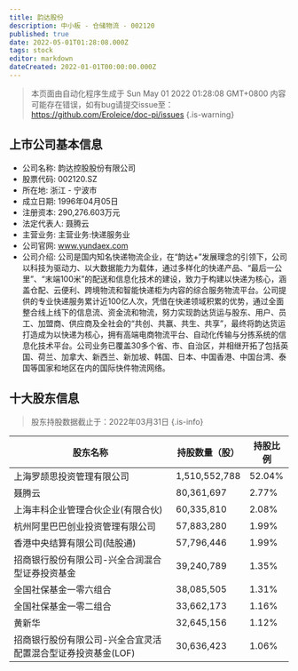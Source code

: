 ```yaml
---
title: 韵达股份
description: 中小板 - 仓储物流 - 002120
published: true
date: 2022-05-01T01:28:08.000Z
tags: stock
editor: markdown
dateCreated: 2022-01-01T00:00:00.000Z
---
```


> 本页面由自动化程序生成于 Sun May 01 2022 01:28:08 GMT+0800
> 内容可能存在错误，如有bug请提交issue至：https://github.com/Eroleice/doc-pi/issues
{.is-warning}

## 上市公司基本信息
- 公司名称: 韵达控股股份有限公司
- 股票代码: 002120.SZ
- 所在地: 浙江 - 宁波市
- 成立日期: 1996年04月05日
- 注册资本: 290,276.603万元
- 法定代表人: 聂腾云
- 主营业务: 主营业务:快递服务业
- 公司官网: www.yundaex.com
- 公司介绍: 公司是国内知名快递物流企业，在“韵达+”发展理念的引领下，公司以科技为驱动力、以大数据能力为载体，通过多样化的快递产品、“最后一公里”、“末端100米”的配送和信息化技术的建设，致力于构建以快递为核心，涵盖仓配、云便利、跨境物流和智能快递柜为内容的综合服务物流平台。公司提供的专业快递服务累计近100亿人次，凭借在快递领域积累的优势，通过全面整合线上线下的信息流、资金流和物流，努力实现韵达货运与股东、用户、员工、加盟商、供应商及全社会的“共创、共赢、共生、共享”，最终将韵达货运打造成为以快递为核心，拥有高端电商物流平台、自动化传输与分拣系统的信息化技术平台。公司业务已覆盖30多个省、市、自治区，并相继开拓了包括英国、荷兰、加拿大、新西兰、新加坡、韩国、日本、中国香港、中国台湾、泰国等国家和地区在内的国际快件物流网络。


## 十大股东信息
> 股东持股数据截止于：2022年03月31日
{.is-info}

| 股东名称 | 持股数量（股） | 持股比例 |
| --- | --- | --- |
| 上海罗颉思投资管理有限公司 | 1,510,552,788 | 52.04% |
| 聂腾云 | 80,361,697 | 2.77% |
| 上海丰科企业管理合伙企业(有限合伙) | 60,335,810 | 2.08% |
| 杭州阿里巴巴创业投资管理有限公司 | 57,883,280 | 1.99% |
| 香港中央结算有限公司(陆股通) | 57,796,446 | 1.99% |
| 招商银行股份有限公司-兴全合润混合型证券投资基金 | 39,240,789 | 1.35% |
| 全国社保基金一零六组合 | 38,085,505 | 1.31% |
| 全国社保基金一零二组合 | 33,662,173 | 1.16% |
| 黄新华 | 32,645,156 | 1.12% |
| 招商银行股份有限公司-兴全合宜灵活配置混合型证券投资基金(LOF) | 30,636,423 | 1.06% |




